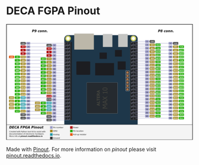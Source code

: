 # DECA FGPA Pinout

![pinout_deca](pinout_deca.png)



Made with [Pinout](https://github.com/j0ono0/pinout). For more information on *pinout* please visit [pinout.readthedocs.io](https://pinout.readthedocs.io/).

